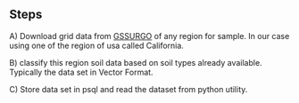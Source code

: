 ## Steps

A) Download grid data from [GSSURGO](https://www.nrcs.usda.gov/wps/portal/nrcs/detail/soils/home/?cid=nrcs142p2_053628) of any region for sample. In our case using one of the region of usa called California.</br>

B) classify this region soil data based on soil types already available. Typically the data set in Vector Format.</br>

C) Store data set in psql and read the dataset from python utility. 

